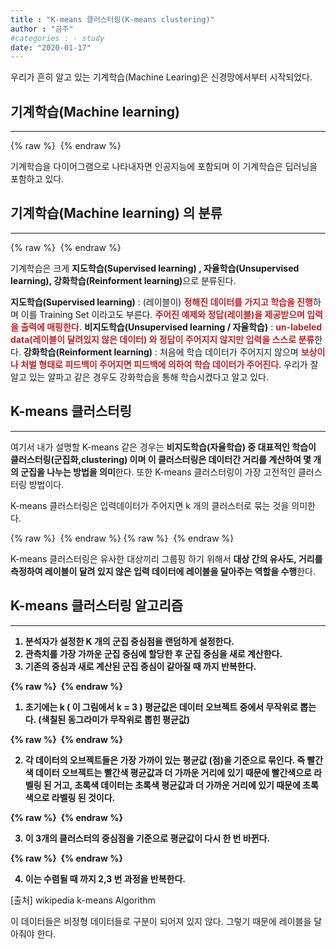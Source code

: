 ```yaml
---
title : "K-means 클러스터링(K-means clustering)"
author : "금주"
#categories : - study
date: "2020-01-17"
---
```





우리가 흔히 알고 있는 기계학습(Machine Learing)은 신경망에서부터 시작되었다.

## 기계학습(Machine learning)
-----

{% raw %} <img src="https://bcloved.github.io/assets/images/20200117KMEANS/18.jpg" alt=""> {% endraw %}

기계학습을 다이어그램으로 나타내자면 인공지능에 포함되며 이 기계학습은 딥러닝을 포함하고 있다.

## 기계학습(Machine learning) 의 분류
-----
{% raw %} <img src="https://bcloved.github.io/assets/images/20200117KMEANS/19.jpg" alt=""> {% endraw %}

기계학습은 크게 <b>지도학습(Supervised learning) , 자율학습(Unsupervised learning), 강화학습(Reinforment learning)</b>으로 분류된다.

<b>지도학습(Supervised learning)</b> : (레이블이) <b><span style="color:rgb(196, 35, 35)">정해진 데이터를 가지고 학습을 진행</span></b>하며 이를 Training Set 이라고도 부른다. <b><span style="color:rgb(196, 35, 35)">주어진 예제와 정답(레이블)을 제공받으며 입력을 출력에 매핑한다.</span></b>
<b>비지도학습(Unsupervised learning / 자율학습)</b> : <b><span style="color:rgb(196, 35, 35)"> un-labeled data(레이블이 달려있지 않은 데이터) 와 정답이 주어지지 않지만 입력을 스스로 분류</span></b>한다.
 <b>강화학습(Reinforment learning)</b> : 처음에 학습 데이터가 주어지지 않으며  <b><span style="color:rgb(196, 35, 35)">보상이나 처벌 형태로 피드백이 주어지면 피드백에 의하여 학습 데이터가 주어진다</span></b>. 우리가 잘 알고 있는 알파고 같은 경우도 강화학습을 통해 학습시켰다고 알고 있다.

## K-means 클러스터링
-----

 여기서 내가 설명할 K-means 같은 경우는 <b>비지도학습(자율학습) 중 대표적인 학습이 클러스터링(군집화,clustering) 이며 이 클러스터링은 데이터간 거리를 계산하여 몇 개의 군집을 나누는 방법을 의미</b>한다. 또한 K-means 클러스터링이 가장  고전적인 클러스터링 방법이다.

K-means 클러스터링은 입력데이터가 주어지면 k 개의 클러스터로 묶는 것을 의미한다.
<br>

 {% raw %} <img src="https://bcloved.github.io/assets/images/20200117KMEANS/1.jpg" alt=""> {% endraw %}
  {% raw %} <img src="https://bcloved.github.io/assets/images/20200117KMEANS/2.png" alt=""> {% endraw %}

 K-means 클러스터링은 유사한 대상끼리 그룹핑 하기 위해서 <b>대상 간의 유사도, 거리를 측정하여 레이블이 달려 있지 않은 입력 데이터에 레이블을 달아주는 역할을 수행</b>한다.

## K-means 클러스터링 알고리즘
-----

<b>

1.  분석자가 설정한 K 개의 군집 중심점을 랜덤하게 설정한다.
2. 관측치를 가장 가까운 군집 중심에 할당한 후 군집 중심을 새로 계산한다.
3. 기존의 중심과 새로 계산된 군집 중심이 같아질 때 까지 반복한다.

</b>

<b> <span style="color:rgb(196, 35, 35)">

{% raw %} <img src="https://bcloved.github.io/assets/images/20200117KMEANS/3.png" alt=""> {% endraw %}

1) 초기에는 k ( 이 그림에서 k = 3 ) 평균값은 데이터 오브젝트 중에서 무작위로 뽑는다. (색칠된 동그라미가 무작위로 뽑힌 평균값)

{% raw %} <img src="https://bcloved.github.io/assets/images/20200117KMEANS/4.png" alt=""> {% endraw %}

2) 각 데이터의 오브젝트들은 가장 가까이 있는 평균값 (점)을 기준으로 묶인다.
즉 빨간색 데이터 오브젝트는 빨간색 평균값과 더 가까운 거리에 있기 때문에 빨간색으로 라벨링 된 거고, 초록색 데이터는 초록색 평균값과 더 가까운 거리에 있기 때문에 초록색으로 라벨링 된 것이다.

{% raw %} <img src="https://bcloved.github.io/assets/images/20200117KMEANS/5.png" alt=""> {% endraw %}

3) 이 3개의 클러스터의 중심점을 기준으로 평균값이 다시 한 번 바뀐다.

{% raw %} <img src="https://bcloved.github.io/assets/images/20200117KMEANS/6.png" alt=""> {% endraw %}

4) 이는 수렴될 때 까지 2,3 번 과정을 반복한다.

</span></b>


[출처] wikipedia k-means Algorithm

이 데이터들은 비정형 데이터들로 구분이 되어져 있지 않다. 그렇기 때문에 레이블을 달아줘야 한다.
